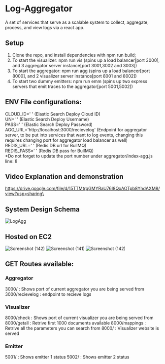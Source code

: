 # Log-Aggregator
A set of services that serve as a scalable system to collect, aggregate, process, and view logs via a react app.

## Setup
1. Clone the repo, and install dependencies with npm run build;
2. To start the visualizer: npm run vis (spins up a load balancer[port 3000], and 3 aggregator server instance[port 3001,3002 and 3003])
3. To start the aggregator: npm run agg (spins up a load balancer[port 8000], and 2 visualizer server instance[port 8001 and 8002])
4. To start two dummy emitters: npm run emm (spins up two express servers that emit traces to the aggregator[port 5001,5002])

## ENV File configurations:
CLOUD_ID=' ' (Elastic Search Deploy Cloud ID)\
UN=' ' (Elastic Search Deploy Username)\
PASS=' ' (Elastic Search Deploy Password)\
AGG_URL='http://localhost:3000/recievelog' (Endpoint for aggregator server, to be put into services that want to log events, changing this requires changing port for aggregator load balancer as well)\
REDIS_URL=' ' (Redis DB url for BullMQ)\
REDIS_PASS=' ' (Redis DB pass for BullMQ)\
*Do not forget to update the port number under aggregator/index-agg.js line: 8

## Video Explanation and demonstration
https://drive.google.com/file/d/15TTMtrgGMYRaU76I8QxAOTpb8YhdAXM8/view?usp=sharing\

## System Design Schema
![LogAgg](https://github.com/AryanWadkar/Log-Aggregator/assets/85237273/d65121c4-136c-4989-997e-3384def321ac)

## Hosted on EC2
![Screenshot (142)](https://github.com/AryanWadkar/Log-Aggregator/assets/85237273/5cc1f75c-dd19-40df-98fd-0b1c24462b67)
![Screenshot (141)](https://github.com/AryanWadkar/Log-Aggregator/assets/85237273/2adc06e2-7721-4a87-9c5f-3974c1bda8e2)
![Screenshot (142)](https://github.com/AryanWadkar/Log-Aggregator/assets/85237273/b0147d57-a3b5-4aff-a989-bd4eedccee04)

## GET Routes available:

### Aggregator
3000/ : Shows port of current aggregator you are being served from 
3000/recievelog : endpoint to recieve logs

### Visualizer
8000/check : Shows port of current visualizer you are being served from
8000/getall : Retrive first 1000 documents available
8000/mappings : Retrive all the parameters you can search from
8000/ : Visualizer website is served

### Emitter
5001/ : Shows emitter 1 status
5002/ : Shows emitter 2 status
